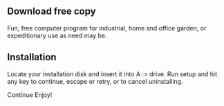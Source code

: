 ## Download free copy

Fun, free computer program for industrial, home and office garden,
or expeditionary use as need may be.

## Installation

Locate your installation disk and insert it into A :> drive.
Run setup and hit any key to continue, escape or retry, or to cancel uninstalling.

Continue Enjoy!
